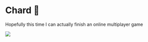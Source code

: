 # Chard 🥬

Hopefully this time I can actually finish an online multiplayer game

![](https://media.giphy.com/media/v1.Y2lkPTc5MGI3NjExNXo3OG5yNHR6bTdvaGk2cGJwcmRqYnI2cG9tbnBmbDlndWFjanM4OSZlcD12MV9pbnRlcm5hbF9naWZfYnlfaWQmY3Q9Zw/xT0xeArVmhvNjzDJcc/giphy.gif)
